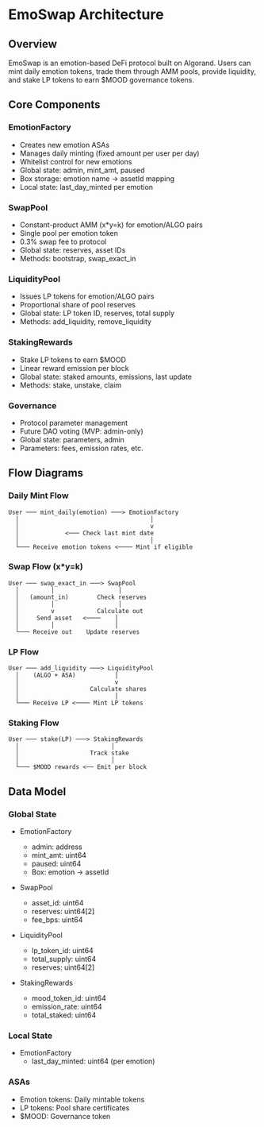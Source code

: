 # EmoSwap Architecture

## Overview

EmoSwap is an emotion-based DeFi protocol built on Algorand. Users can mint daily emotion tokens, trade them through AMM pools, provide liquidity, and stake LP tokens to earn $MOOD governance tokens.

## Core Components

### EmotionFactory
- Creates new emotion ASAs
- Manages daily minting (fixed amount per user per day)
- Whitelist control for new emotions
- Global state: admin, mint_amt, paused
- Box storage: emotion name → assetId mapping
- Local state: last_day_minted per emotion

### SwapPool
- Constant-product AMM (x*y=k) for emotion/ALGO pairs
- Single pool per emotion token
- 0.3% swap fee to protocol
- Global state: reserves, asset IDs
- Methods: bootstrap, swap_exact_in

### LiquidityPool
- Issues LP tokens for emotion/ALGO pairs
- Proportional share of pool reserves
- Global state: LP token ID, reserves, total supply
- Methods: add_liquidity, remove_liquidity

### StakingRewards
- Stake LP tokens to earn $MOOD
- Linear reward emission per block
- Global state: staked amounts, emissions, last update
- Methods: stake, unstake, claim

### Governance
- Protocol parameter management
- Future DAO voting (MVP: admin-only)
- Global state: parameters, admin
- Parameters: fees, emission rates, etc.

## Flow Diagrams

### Daily Mint Flow
```
User ─── mint_daily(emotion) ───> EmotionFactory
  │                                     │
  │                                     v
  │             <─── Check last mint date
  │                                     │
  └─── Receive emotion tokens <──── Mint if eligible
```

### Swap Flow (x*y=k)
```
User ─── swap_exact_in ───> SwapPool
  │         │                  │
  │   (amount_in)        Check reserves
  │         │                  │
  │         v            Calculate out
  │     Send asset   <────    │
  │         │                 │
  └─── Receive out    Update reserves
```

### LP Flow
```
User ─── add_liquidity ───> LiquidityPool
  │    (ALGO + ASA)           │
  │                           v
  │                    Calculate shares
  │                           │
  └─── Receive LP <──── Mint LP tokens
```

### Staking Flow
```
User ─── stake(LP) ───> StakingRewards
  │                          │
  │                    Track stake
  │                          │
  └─── $MOOD rewards <── Emit per block
```

## Data Model

### Global State
- EmotionFactory
  - admin: address
  - mint_amt: uint64
  - paused: uint64
  - Box: emotion → assetId

- SwapPool
  - asset_id: uint64
  - reserves: uint64[2]
  - fee_bps: uint64

- LiquidityPool
  - lp_token_id: uint64
  - total_supply: uint64
  - reserves: uint64[2]

- StakingRewards
  - mood_token_id: uint64
  - emission_rate: uint64
  - total_staked: uint64

### Local State
- EmotionFactory
  - last_day_minted: uint64 (per emotion)

### ASAs
- Emotion tokens: Daily mintable tokens
- LP tokens: Pool share certificates 
- $MOOD: Governance token
